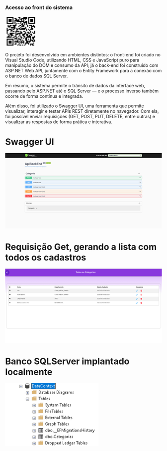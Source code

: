 <h3>Acesso ao front do sistema</h3>
<div>
  <img src="cr.png" width="100px"/>
</div>

<th></th>

O projeto foi desenvolvido em ambientes distintos: o front-end foi criado no Visual Studio Code, utilizando HTML, CSS e JavaScript puro para manipulação do DOM e consumo da API; já o back-end foi construído com ASP.NET Web API, juntamente com o Entity Framework para a conexão com o banco de dados SQL Server.

Em resumo, o sistema permite o trânsito de dados da interface web, passando pelo ASP.NET até o SQL Server — e o processo inverso também ocorre de forma contínua e integrada.

Além disso, foi utilizado o Swagger UI, uma ferramenta que permite visualizar, interagir e testar APIs REST diretamente no navegador. Com ela, foi possível enviar requisições (GET, POST, PUT, DELETE, entre outras) e visualizar as respostas de forma prática e interativa.


<h1>Swagger UI</h1>
<div>
  <img src="Swagger.png" width="1000px"/>
</div>

<h1>Requisição Get, gerando a lista com todos os cadastros</h1>
<div>
  <img src="Lista.png" width="1000px"/>
</div>

<h1>Banco SQLServer implantado localmente</h1>
<div>
  <img src="SqlServer.png" width="300px"/>
</div>
